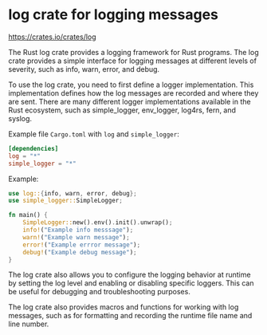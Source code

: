 # log crate for logging messages

<https://crates.io/crates/log>

The Rust log crate provides a logging framework for Rust programs. The log crate provides a simple interface for logging messages at different levels of severity, such as info, warn, error, and debug.

To use the log crate, you need to first define a logger implementation. This implementation defines how the log messages are recorded and where they are sent. There are many different logger implementations available in the Rust ecosystem, such as simple_logger, env_logger, log4rs, fern, and syslog.

Example file `Cargo.toml` with `log` and `simple_logger`:

```toml
[dependencies]
log = "*"
simple_logger = "*"
```

Example:

```rust
use log::{info, warn, error, debug};
use simple_logger::SimpleLogger;

fn main() {
    SimpleLogger::new().env().init().unwrap();
    info!("Example info messsage");
    warn!("Example warn message");
    error!("Example errror message");
    debug!("Example debug message");
}
```

The log crate also allows you to configure the logging behavior at runtime by setting the log level and enabling or disabling specific loggers. This can be useful for debugging and troubleshooting purposes.

The log crate also provides macros and functions for working with log messages, such as for formatting and recording the runtime file name and line number.
